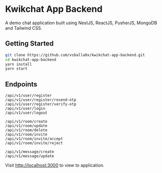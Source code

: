 # Kwikchat App Backend

A demo chat application built using NestJS, ReactJS, PusherJS, MongoDB and Tailwind CSS.

## Getting Started

```sh
git clone https://github.com/vsballa0x/kwikchat-app-backend.git
cd kwikchat-app-backend
yarn install
yarn start
```

## Endpoints

```
/api/v1/user/register
/api/v1/user/register/resend-otp
/api/v1/user/register/verify-otp
/api/v1/user/login
/api/v1/user/logout

/api/v1/room/create
/api/v1/room/update
/api/v1/room/delete
/api/v1/room/invite
/api/v1/room/invite/accept
/api/v1/room/invite/reject

/api/v1/message/create
/api/v1/message/update
```

Visit [http://localhost:3000](http://localhost:3000) to view to application.
